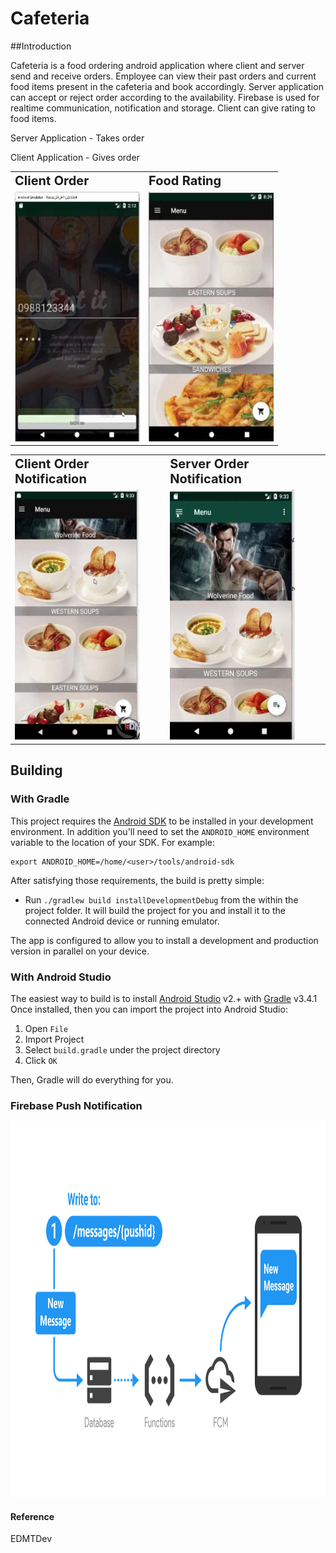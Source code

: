 # Cafeteria

##Introduction

Cafeteria is a food ordering android application where client and server send and receive orders. Employee can view their past orders and current food items present in the cafeteria and book accordingly. Server application can accept or reject order according to the availability. Firebase is used for realtime communication, notification and storage.
Client can give rating to food items.

Server Application - Takes order 

Client Application - Gives order


<table border="0" align="center">
 <tr>
    <td><b style="font-size:20px">Client Order</b></td>
    <td><b style="font-size:20px">Food Rating</b></td>
 </tr>
 <tr>
    <td><img src="./resource/Food_place_order_client.gif" alt="Size Limit CLI" width="200" height="400"></td>
    <td><img src="./resource/food_rating.gif" alt="Size Limit CLI" width="200" height="400"></td>
 </tr>
</table>


<table border="0">
 <tr>
    <td><b style="font-size:20px">Client Order Notification</b></td>
    <td><b style="font-size:20px">Server Order Notification</b></td>
 </tr>
 <tr>
    <td><img src="./resource/client_order_manage.gif" alt="Size Limit CLI" width="200" height="400"> </td>
    <td><img src="./resource/server_order_manage.gif" alt="Size Limit CLI" width="200" height="400"></td>
 </tr>
</table>

## Building

### With Gradle

This project requires the [Android SDK](http://developer.android.com/sdk/index.html)
to be installed in your development environment. In addition you'll need to set
the `ANDROID_HOME` environment variable to the location of your SDK. For example:

    export ANDROID_HOME=/home/<user>/tools/android-sdk

After satisfying those requirements, the build is pretty simple:

* Run `./gradlew build installDevelopmentDebug` from the within the project folder.
It will build the project for you and install it to the connected Android device or running emulator.

The app is configured to allow you to install a development and production version in parallel on your device.

### With Android Studio
The easiest way to build is to install [Android Studio](https://developer.android.com/sdk/index.html) v2.+
with [Gradle](https://www.gradle.org/) v3.4.1
Once installed, then you can import the project into Android Studio:

1. Open `File`
2. Import Project
3. Select `build.gradle` under the project directory
4. Click `OK`

Then, Gradle will do everything for you.


### Firebase Push Notification
<p align="center">
  <img src="./resource/Push_Notification.png" alt="Push Notification" width="1000" height="600">
</p>

#### Reference
EDMTDev
